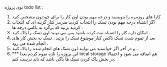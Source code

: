 توی پروژه todo list : 
1) کارا های روزمره را بنویسید و درجه مهم بودن اون کار را برای خودتون مشخص کنید.
2) اگر اشتباه درجه مهم بودن تسک را انتخاب کردید ضربدر کنار گزینه ای که انتخاب کردید بزنید که برگرد به باکس درجه ها .
3) امکان داره کار را اشتباه ثبت کرده باشید پس می تونید اون تسک را پاک کنید .
4) بعد از تموم شدن تسک باکس کنار موضوع تسک را بزنید ، تسک به بخش کار های انجام شده می رود .
5) و در آخر اگر خواستید می توانید اون تسک های انجام شده را پاک کنید .
6) 
   *** این پروژه را تازه تموم کردم بعدا local storage هم اضافه می شود و احتمالا در بخش پاک کردن تسک ها باگی باشد که باید درست کنم.
   
